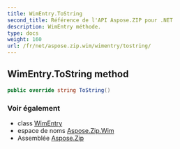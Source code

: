 ```yaml
---
title: WimEntry.ToString
second_title: Référence de l'API Aspose.ZIP pour .NET
description: WimEntry méthode. 
type: docs
weight: 160
url: /fr/net/aspose.zip.wim/wimentry/tostring/
---
```

## WimEntry.ToString method

```csharp
public override string ToString()
```

### Voir également

* class [WimEntry](../)
* espace de noms [Aspose.Zip.Wim](../../wimentry/)
* Assemblée [Aspose.Zip](../../../)



